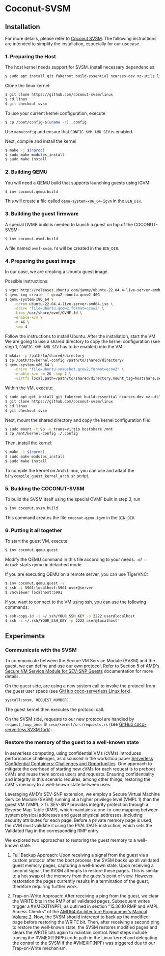 # Coconut-SVSM

## Installation

For more details, please refer to [Coconut SVSM](https://github.com/coconut-svsm/svsm). The following instructions are intended to simplify the installation, especially for our usecase.

### 1. Preparing the Host

The host kernel needs support for SVSM.
Install necessary dependencies:

```bash
$ sudo apt install git fakeroot build-essential ncurses-dev xz-utils libssl-dev bc flex libelf-dev bison
```

Clone the linux kernel:

```bash
$ git clone https://github.com/coconut-svsm/linux 
$ cd linux
$ git checkout svsm 
```

To use your current kernel configuration, execute:

```bash 
$ cp /boot/config-$(uname -r) .config
```

Use `menuconfig` and ensure that `CONFIG_KVM_AMD_SEV` is enabled.

Next, compile and install the kernel:

```bash
$ make -j $(nproc)
$ sudo make modules_install
$ sudo make install
```

### 2. Building QEMU

You will need a QEMU build that supports launching guests using IGVM:

```bash
$ inv coconut.qemu.build
```

This will create a file called `qemu-system-x86_64-igvm` in the `BIN_DIR`. 

### 3. Building the guest firmware

A special OVMF build is needed to launch a guest on top of the COCONUT-SVSM:

```bash
$ inv coconut.ovmf.build
```

A file named `ovmf-svsm.fd` will be created in the `BIN_DIR`.


### 4. Preparing the guest image

In our case, we are creating a Ubuntu guest image.

Possible instructions:

```bash
$ wget http://releases.ubuntu.com/jammy/ubuntu-22.04.4-live-server-amd64.iso
$ qemu-img create -f qcow2 ubuntu.qcow2 40G
$ qemu-system-x86_64 \
    -cdrom ubuntu-22.04.4-live-server-amd64.iso \
    -drive "file=ubuntu.qcow2,format=qcow2" \
    -bios /usr/share/ovmf/OVMF.fd \
    -enable-kvm \
    -m 4G \
    -smp 4
```

Follow the instructions to install Ubuntu.
After the installation, start the VM. We are going to use a shared directory to copy the kernel configuration (see step 1, `CONFIG_KVM_AMD_SEV` has to be enabled) into the VM.

```bash
$ mkdir -p /path/to/shared/directory 
$ cp /path/to/kernel-config /path/to/shared/directory/
$ qemu-system-x86_64 \
    -drive "file=ubuntu-snapshot.qcow2,format=qcow2" \
    -enable-kvm -m 2G -smp 2 \
    -virtfs local,path=/path/to/shared/directory,mount_tag=hostshare,security_model=passthrough,id=hostshare
``` 

Within the VM, execute:

```bash
$ sudo apt-get install git fakeroot build-essential ncurses-dev xz-utils libssl-dev bc flex libelf-dev bison
$ git clone https://github.com/coconut-svsm/linux 
$ cd linux
$ git checkout svsm 
```

Next, mount the shared directory and copy the kernel configuration file:

```bash
$ sudo mount -t 9p -o trans=virtio hostshare /mnt
$ cp /mnt/kernel-config ./.config
```

Then, install the kernel:

```bash
$ make -j $(nproc)
$ sudo make modules_install
$ sudo make install
```

To compile the kernel on Arch Linux, you can use and adapt the `bin/compile_guest_kernel_arch.sh` script.

### 5. Building the COCONUT-SVSM

To build the SVSM itself using the special OVMF built in step 3, run

``` bash
$ inv coconut.svsm.build
```

This command creates the file `coconut-qemu.igvm` in the `BIN_DIR`.

### 6. Putting it all together

To start the guest VM, execute

```bash
$ inv coconut.qemu.guest
```

Modify the QEMU command in this file according to your needs.
`-d`/ `--detach` starts qemu in detached mode.

If you are executing QEMU on a remote server, 
you can use TigerVNC:

```bash
$ inv coconut.qemu.guest -v
$ ssh -L 5901:localhost:5901 user@server
$ vncviewer localhost:5901
```

If you want to connect to the VM using ssh, you can use the following commands:

```bash
$ ssh-copy-id -i ~/.ssh/YOUR_SSH_KEY -p 2222 user@localhost
$ ssh -i ~/.ssh/YOUR_SSH_KEY -p 2222 user@localhost"
```

## Experiments 

### Communicate with the SVSM

To communicate between the Secure VM Service Module (SVSM) and the guest, we can define and use our own protocol. Refer to Section 5 of AMD's [Secure VM Service Module for SEV-SNP Guests](https://www.amd.com/content/dam/amd/en/documents/epyc-technical-docs/specifications/58019.pdf) documentation for more details.

On the guest side, are using a new system call to invoke the protocol from the guest user space (see [GitHub coco-serverless Linux fork](https://github.com/coco-serverless/linux/blob/svsm/arch/x86/entry/syscalls/syscall_64.tbl#L432)). 

```C
syscall(svsm, REQUEST_NUMBER);
```

The guest kernel then executes the protocol call.

On the SVSM side, requests to our new protocol are handled by `request_loop_once` in `svsm/kernel/src/requests.rs` (see [GitHub coco-serverless SVSM fork](https://github.com/coco-serverless/svsm/blob/main/kernel/src/requests.rs#L115)).



### Restore the memory of the guest to a well-known state

In serverless computing, using confidential VMs (cVMs) introduces performance challenges, as discussed in the workshop paper [Serverless Confidential Containers: Challenges and Opportunities](https://dl.acm.org/doi/10.1145/3642977.3652097). One approach to mitigate the overhead of starting new cVMs for each request is to preboot cVMs and reuse them across users and requests. Ensuring confidentiality and integrity in this scenario requires, among other things, restoring the cVM's memory to a well-known state between uses.

Leveraging AMD's SEV-SNP extension, we employ a Secure Virtual Machine Service Module (SVSM) running at a higher privilege level (VMPL 1) than the guest VM (VMPL > 1). SEV-SNP provides integrity protection through a Reverse Map Table (RMP), which maintains a one-to-one mapping between system physical addresses and guest physical addresses, including security attributes for each page. Before a private memory page is used, the cVM must validate it using the PVALIDATE instruction, which sets the Validated flag in the corresponding RMP entry.

We explored two approaches to restoring the guest memory to a well-known state:

1. Full Backup Approach: Upon receiving a signal from the guest via a custom protocol after the boot process, the SVSM backs up all validated guest memory pages, capturing a well-known state. 
Upon receiving a second signal, the SVSM attempts to restore these pages. This is similar to a hot swap of the memory from the guest's point of view. However, restoration the pages currently results in a termination of the guest, therefore requiring further work.

1. Trap-on-Write Approach: After receiving a ping from the guest, we clear the WRITE bits in the RMP of all validated pages. Subsequent writes trigger a #VMEXIT(NPF), as outlined in section "15.36.10 RMP and VMPL Access Checks" of the [AMD64 Architecture Programmer’s Manual Volume 2](https://dl.acm.org/doi/10.1145/3642977.3652097). Now, the SVSM should intercept to back up the modified page before restoring the WRITE bit. Then, after receiving a second ping to restore the well-known state, the SVSM restores modified pages and clears the WRITE bits again to maintain control. 
Next steps include tracing the #VMEXIT(NPF) code path in the Linux kernel and delegating the control to the SVSM if the #VMEXIT(NPF) was triggered due to our Trap-on-Write mechanism.

